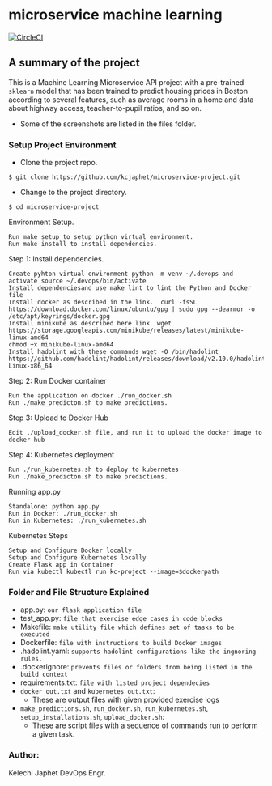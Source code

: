 # microservice machine learning

[![CircleCI](https://dl.circleci.com/status-badge/img/gh/kcjaphet/eks-machine-learning-microservice/tree/main.svg?style=svg)](https://dl.circleci.com/status-badge/redirect/gh/kcjaphet/eks-machine-learning-microservice/tree/main)
## A summary of the project

This is a Machine Learning Microservice API project with a pre-trained `sklearn` model that has been trained to predict housing prices in Boston according to several features, such as average rooms in a home and data about highway access, teacher-to-pupil ratios, and so on.

- Some of the screenshots are listed in the files folder.

### Setup Project Environment

* Clone the project repo.
```
$ git clone https://github.com/kcjaphet/microservice-project.git
```

* Change to the project directory.
```
$ cd microservice-project
```

Environment Setup.

    Run make setup to setup python virtual environment.
    Run make install to install dependencies.

Step 1: Install dependencies.

    Create pyhton virtual environment python -m venv ~/.devops and activate source ~/.devops/bin/activate
    Install dependenciesand use make lint to lint the Python and Docker file
    Install docker as described in the link.  curl -fsSL https://download.docker.com/linux/ubuntu/gpg | sudo gpg --dearmor -o /etc/apt/keyrings/docker.gpg
    Install minikube as described here link  wget https://storage.googleapis.com/minikube/releases/latest/minikube-linux-amd64
    chmod +x minikube-linux-amd64
    Install hadolint with these commands wget -O /bin/hadolint https://github.com/hadolint/hadolint/releases/download/v2.10.0/hadolint-Linux-x86_64

Step 2: Run Docker container

    Run the application on docker ./run_docker.sh
    Run ./make_predicton.sh to make predictions.

Step 3: Upload to Docker Hub

    Edit ./upload_docker.sh file, and run it to upload the docker image to docker hub

Step 4: Kubernetes deployment

    Run ./run_kubernetes.sh to deploy to kubernetes
    Run ./make_predicton.sh to make predictions.


Running app.py

    Standalone: python app.py
    Run in Docker: ./run_docker.sh
    Run in Kubernetes: ./run_kubernetes.sh

Kubernetes Steps

    Setup and Configure Docker locally
    Setup and Configure Kubernetes locally
    Create Flask app in Container
    Run via kubectl kubectl run kc-project --image=$dockerpath

### Folder and File Structure Explained
- app.py: `our flask application file`
- test_app.py: `file that exercise edge cases in code blocks`
- Makefile: `make utility file which defines set of tasks to be executed`
- Dockerfile: `file with instructions to build Docker images`
- .hadolint.yaml: `supports hadolint configurations like the ingnoring rules.`
- .dockerignore: `prevents files or folders from being listed in the build context`
- requirements.txt: `file with listed project dependecies`
- `docker_out.txt` and `kubernetes_out.txt`:
    - These are output files with given provided exercise logs
- `make_predictions.sh`, `run_docker.sh`, `run_kubernetes.sh`, `setup_installations.sh`, `upload_docker.sh`:
    - These are script files with a sequence of commands run to perform a given task.

### Author:
Kelechi Japhet DevOps Engr.
